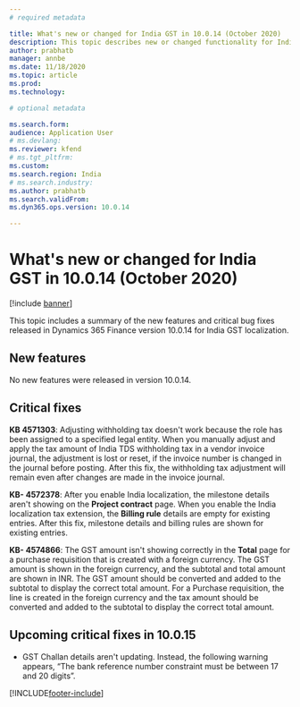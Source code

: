 ```yaml
---
# required metadata

title: What's new or changed for India GST in 10.0.14 (October 2020)
description: This topic describes new or changed functionality for India GST features released in Dynamics 365 Finance version 10.0.14.
author: prabhatb
manager: annbe
ms.date: 11/18/2020
ms.topic: article
ms.prod: 
ms.technology: 

# optional metadata

ms.search.form: 
audience: Application User
# ms.devlang: 
ms.reviewer: kfend
# ms.tgt_pltfrm: 
ms.custom: 
ms.search.region: India
# ms.search.industry: 
ms.author: prabhatb
ms.search.validFrom: 
ms.dyn365.ops.version: 10.0.14

---
```


# What's new or changed for India GST in 10.0.14 (October 2020)

[!include [banner](../includes/banner.md)]

This topic includes a summary of the new features and critical bug fixes released in Dynamics 365 Finance version 10.0.14 for India GST localization. 

## New features

No new features were released in version 10.0.14. 

## Critical fixes 

 **KB 4571303**: Adjusting withholding tax doesn't work because the role has been assigned to a specified legal entity. When you manually adjust and apply the tax amount of India TDS withholding tax in a vendor invoice journal, the adjustment is lost or reset, if the invoice number is changed in the journal before posting. After this fix, the withholding tax adjustment will remain even after changes are made in the invoice journal.

**KB- 4572378**: After you enable India localization, the milestone details aren't showing on the **Project contract** page. When you enable the India localization tax extension, the **Billing rule** details are empty for existing entries. After this fix, milestone details and billing rules are shown for existing entries. 

**KB- 4574866**: The GST amount isn't showing correctly in the **Total** page for a purchase requisition that is created with a foreign currency. The GST amount is shown in the foreign currency, and the subtotal and total amount are shown in INR. The GST amount should be converted and added to the subtotal to display the correct total amount. For a Purchase requisition, the line is created in the foreign currency and the tax amount should be converted and added to the subtotal to display the correct total amount.

## Upcoming critical fixes in 10.0.15 

- GST Challan details aren't updating. Instead, the following warning appears, “The bank reference number constraint must be between 17 and 20 digits”.


[!INCLUDE[footer-include](../../includes/footer-banner.md)]